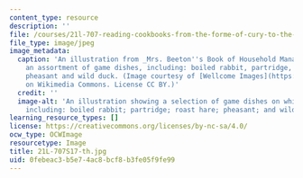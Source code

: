 ```yaml
---
content_type: resource
description: ''
file: /courses/21l-707-reading-cookbooks-from-the-forme-of-cury-to-the-smitten-kitchen-spring-2017/0febeac3b5e74ac8bcf8b3fe05f9fe99_21L-707S17-th.jpg
file_type: image/jpeg
image_metadata:
  caption: 'An illustration from _Mrs. Beeton''s Book of Household Management_ depicting
    an assortment of game dishes, including: boiled rabbit, partridge, roast hare,
    pheasant and wild duck. (Image courtesy of [Wellcome Images](https://commons.wikimedia.org/wiki/File%3AThe_book_of_household_management_by_Mrs_Beeton_Wellcome_L0045071.jpg)
    on Wikimedia Commons. License CC BY.)'
  credit: ''
  image-alt: 'An illustration showing a selection of game dishes on white plates,
    including: boiled rabbit; partridge; roast hare; pheasant; and wild duck.'
learning_resource_types: []
license: https://creativecommons.org/licenses/by-nc-sa/4.0/
ocw_type: OCWImage
resourcetype: Image
title: 21L-707S17-th.jpg
uid: 0febeac3-b5e7-4ac8-bcf8-b3fe05f9fe99
---
```

